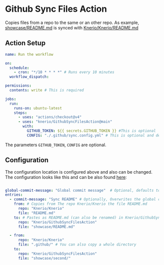 # Github Sync Files Action

Copies files from a repo to the same or an other repo.
As example, [showcase/README.md](./showcase/README.md) is synced with [Knerio/Knerio/README.md](https://github.com/Knerio/Knerio/blob/main/README.md)


## Action Setup

```yaml
name: Run the workflow

on:
  schedule:
    - cron: "*/10 * * * *" # Runs every 10 minutes
  workflow_dispatch:

permissions:
  contents: write # This is required

jobs:
  run:
    runs-on: ubuntu-latest
    steps:
      - uses: "actions/checkout@v4"
      - uses: "knerio/GithubSyncFilesAction@main"
        with:
          GITHUB_TOKEN: ${{ secrets.GITHUB_TOKEN }} #This is optional
          CONFIG: "./.github/sync.config.yml" # This is optional and defaults to "./.github/sync.config.yml"
```

The parameters `GITHUB_TOKEN`, `CONFIG` are optional.

## Configuration

The configuration location is configured above and also can be changed.
The configuration looks like this and can be also found [here](https://github.com/Knerio/GithubSyncFilesAction/example.config.yml):

```yaml

global-commit-message: "Global commit message"  # Optional, defaults to "Sync GitHub files"
entries:
  - commit-message: "Sync README" # Optionally, Overwrites the global commit message
    from: # Copies from The repo Knerio/Knerio the file README.md
      repo: "Knerio/Knerio"
      file: "README.md"
    to: # Pastes as README.md (can also be renamed) in Knerio/GithubSyncFilesAction
      repo: "Knerio/GithubSyncFilesAction"
      file: "showcase/README.md"

  - from:
      repo: "Knerio/Knerio"
      file: ".github/" # You can also copy a whole directory
    to:
      repo: "Knerio/GithubSyncFilesAction"
      file: "showcase/second/"

```
